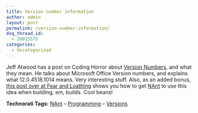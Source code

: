 ```yaml
---
title: Version number information
author: admin
layout: post
permalink: /version-number-information/
dsq_thread_id:
  - 26015575
categories:
  - Uncategorized
---
```

Jeff Atwood has a post on Coding Horror about [Version Numbers][1], and what they mean. He talks about Microsoft Office Version numbers, and explains what 12.0.4518.1014 means. Very interesting stuff. Also, as an added bonus, [this post over at Fear and Loathing][2] shows you how to get [NAnt][3] to use this idea when building, em, builds. Cool beans!

**Technorati Tags:** <a href="http://technorati.com/tag/NAnt" rel="tag">NAnt</a> &#8211; <a href="http://technorati.com/tag/Programming" rel="tag">Programming</a> &#8211; <a href="http://technorati.com/tag/Versions" rel="tag">Versions</a>

 [1]: http://www.codinghorror.com/blog/archives/000793.html
 [2]: http://weblogs.asp.net/bsimser/archive/2007/02/17/versioning-the-microsoft-way-with-nant.aspx
 [3]: http://nant.sourceforge.net/